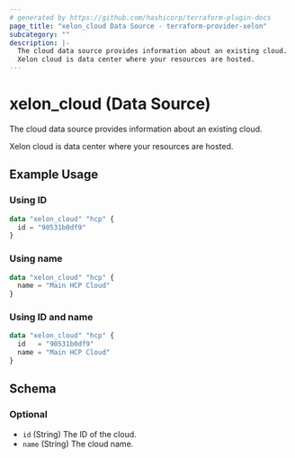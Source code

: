 ```yaml
---
# generated by https://github.com/hashicorp/terraform-plugin-docs
page_title: "xelon_cloud Data Source - terraform-provider-xelon"
subcategory: ""
description: |-
  The cloud data source provides information about an existing cloud.
  Xelon cloud is data center where your resources are hosted.
---
```


# xelon_cloud (Data Source)

The cloud data source provides information about an existing cloud.

Xelon cloud is data center where your resources are hosted.

## Example Usage

### Using ID

```terraform
data "xelon_cloud" "hcp" {
  id = "90531b0df9"
}
```

### Using name

```terraform
data "xelon_cloud" "hcp" {
  name = "Main HCP Cloud"
}
```

### Using ID and name

```terraform
data "xelon_cloud" "hcp" {
  id   = "90531b0df9"
  name = "Main HCP Cloud"
}
```

<!-- schema generated by tfplugindocs -->
## Schema

### Optional

- `id` (String) The ID of the cloud.
- `name` (String) The cloud name.
